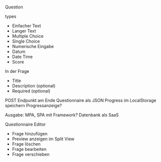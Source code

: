 Question

types
- Einfacher Text
- Langer Text
- Multiple Choice
- Single Choice
- Numerische Eingabe
- Datum
- Date Time
- Score

In der Frage
- Title
- Description (optional)
- Required (optional)

POST Endpunkt am Ende
Questionnaire als JSON
Progress im LocalStorage speichern
Progressanzeige?

Ausgabe: MPA, SPA mit Framework?
Datenbank als SaaS


Questionnaire Editor
- Frage hinzufügen
- Preview anzeigen im Split View
- Frage löschen
- Frage bearbeiten
- Frage verschieben
